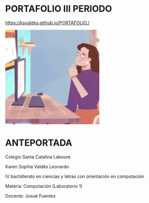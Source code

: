 # PORTAFOLIO III PERIODO
https://ksvaldes.github.io/PORTAFOLIO./

<img  src="ejemplos/fondoIndex/etiquetas_basicas/22 .gif"  class="image">

# ANTEPORTADA
Colegio Santa Catalina Laboure

Karen Sophia Valdés Leonardo

IV bachillerato en ciencias y letras con orientación en computación

Materia: Computación (Laboratorio 1)

Docente: Josué Fuentes



